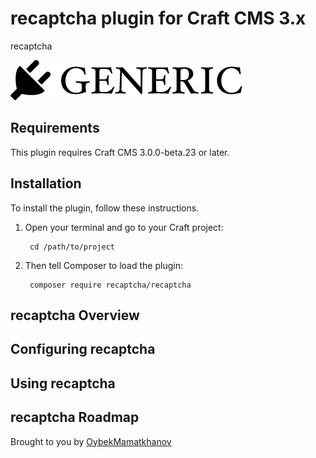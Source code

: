 # recaptcha plugin for Craft CMS 3.x

recaptcha

![Screenshot](resources/img/plugin-logo.png)

## Requirements

This plugin requires Craft CMS 3.0.0-beta.23 or later.

## Installation

To install the plugin, follow these instructions.

1. Open your terminal and go to your Craft project:

        cd /path/to/project

2. Then tell Composer to load the plugin:

        composer require recaptcha/recaptcha

## recaptcha Overview



## Configuring recaptcha



## Using recaptcha



## recaptcha Roadmap


Brought to you by [OybekMamatkhanov](https://github.com/OybekMamatkhanov/)
